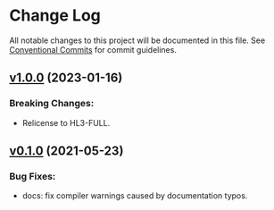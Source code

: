 # Change Log

All notable changes to this project will be documented in this file.
See [Conventional Commits](Https://conventionalcommits.org) for commit guidelines.

<!-- changelog -->

## [v1.0.0](https://gitlab.com/jimsy/kinemat/compare/v0.1.0...v1.0.0) (2023-01-16)
### Breaking Changes:

* Relicense to HL3-FULL.



## [v0.1.0](https://gitlab.com/jimsy/kinemat/compare/v0.1.0...v0.1.0) (2021-05-23)




### Bug Fixes:

* docs: fix compiler warnings caused by documentation typos.
